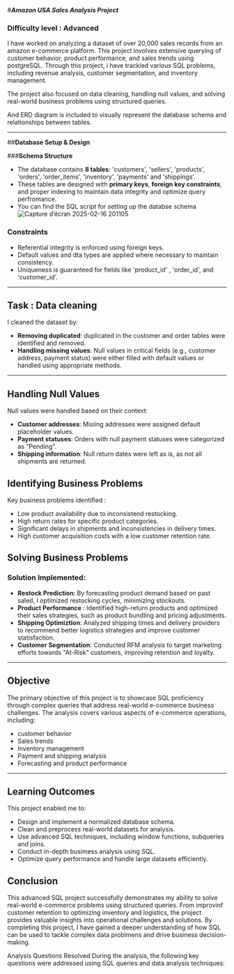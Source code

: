 #***Amazon USA Sales Analysis Project***

### **Difficulty level : Advanced**

I have worked on analyzing a dataset of over 20,000 sales records from an amazon e-commerce platform. This project involves extensive querying of customer behavior, product performance, and sales trends using postgreSQL. Through this project, i have trackled various SQL problems, including revenue analysis, customer segmentation, and inventory management. 

The project also focused on data cleaning, handling null values, and solving real-world business problems using structured queries. 

And ERD diagram is included to visually represent the database schema and relationships between tables. 

---

##**Database Setup & Design**

###**Schema Structure**
- The database contains **8 tables**: 'customers', 'sellers', 'products', 'orders', 'order_items', 'inventory', 'payments' and 'shippings'.
- These tables are designed with **primary keys**, **foreign key constraints**, and proper indexing to maintain data integrity and optimize query perfromance.
- You can find the SQL script for setting up the databse schema ![Capture d’écran 2025-02-16 201105](https://github.com/user-attachments/assets/4f37ee28-0a9f-4fd8-a245-b06d8ca91751)

### **Constraints**
- Referential integrity is enforced using foreign keys.
- Default values and dta types are applied where necessary to maintain consistency.
- Uniqueness is guaranteed for fields like 'product_id' , 'order_id', and 'customer_id'.

---

## **Task : Data cleaning**

I cleaned the dataset by: 
- **Removing duplicated**: duplicated in the customer and order tables were identified and removed.
- **Handling missing values**: Null values in critical fields (e.g., customer address, payment status) were either filled with default values or handled using appropriate methods.

____

## **Handling Null Values**

Null values were handled based on their context:
- **Customer addresses**: Misiing addresses were assigned default placeholder values.
- **Payment statuses**: Orders with null payment statuses were categorized as "Pending".
- **Shipping information**: Null return dates were left as is, as not all shipments are returned. 

## **Identifying Business Problems**
Key business problems identified :
- Low product availability due to inconsistend restocking.
- High return rates for specific product categories.
- Significant delays in shipments and inconsistencies in delivery times.
- High customer acquisition costs with a low customer retention rate.

## **Solving Business Problems**

### Solution Implemented: 
- **Restock Prediction**: By forecasting product demand based on past saled, I optimized restocking cycles, minimizing stockouts.
- **Product Performance** : Identified high-return products and optimized their sales strategies, such as product bundling and pricing adjustments.
- **Shipping Optimiztion**: Analyzed shipping times and delivery providers to recommend better logistics strategies and improve customer statisfaction.
- **Customer Segmentation**: Conducted RFM analysis to target marketing efforts towards "At-Risk" customers, improving retention and loyalty.

---

## **Objective**

The primary objective of this project is to showcase SQL proficiency through complex queries that address real-world e-commerce business challenges. The analysis covers various aspects of e-commerce operations, including: 
- customer behavior
- Sales trends
- Inventory management
- Payment and shipping analysis
- Forecasting and product performance

---

## **Learning Outcomes**

This project enabled me to: 
- Design and implement a normalized database schema.
- Clean and preprocess real-world datasets for analysis.
- Use advanced SQL techniques, including window functions, subqueries and joins.
- Conduct in-depth busimess analysis using SQL.
- Optimize query performance and handle large datasets efficiently.

## **Conclusion**

This advanced SQL project successfully demonstrates my ability to solve real-world e-commerce problems using structured queries. From improvinf customer retention to optimizing inventory and logistics, the project provides valuable insights into operational challenges and solutions. 
By completing this project, I have gained a deeper understanding of how SQL can be used to tackle complex data problmens and drive business decision-making. 

Analysis Questions Resolved
During the analysis, the following key questions were addressed using SQL queries and data analysis techniques:
